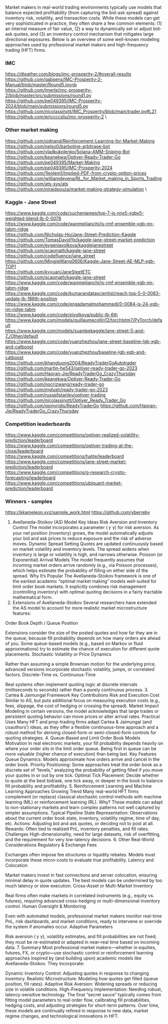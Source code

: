 Market makers in real-world trading environments typically use models that balance expected profitability (from capturing the bid-ask spread) against inventory risk, volatility, and transaction costs. While these models can get very sophisticated in practice, they often share a few common elements: (1) an internal measure of fair value, (2) a way to dynamically set or adjust bid-ask quotes, and (3) an inventory control mechanism that mitigates large directional exposures. Below is an overview of some well-known modeling approaches used by professional market makers and high-frequency trading (HFT) firms.


### IMC
https://dteather.com/blogs/imc-prosperity-2/#overall-results \
https://github.com/gabsens/IMC-Prosperity-2-Manual/blob/master/Round5.ipynb \
https://github.com/jmerle/imc-prosperity-2/blob/master/src/submissions/round1.py \
https://github.com/pe049395/IMC-Prosperity-2024/blob/main/submissions/round5.py \
https://github.com/nicolassinott/IMC_Prosperity/blob/main/trader.py#L21 \
https://github.com/ericcccsliu/imc-prosperity-2 \

### Other market making
https://github.com/sidnand/Reinforcement-Learning-for-Market-Making \
https://github.com/nelso0/barbotine-arbitrage-bot \
https://github.com/vladkukolenko/Solana-AMM-Sniping-Bot \
https://github.com/keanekwa/Optiver-Ready-Trader-Go \
https://github.com/pe049395/Market-Making \
https://github.com/pe049395/IMC-Prosperity-2024 \
https://github.com/1leolem1/Implied-PDF-from-crypto-option-prices \
https://github.com/williamdevena/RL_for_Market_making_in_Sports_Trading \
https://github.com/ats-sys/ats \
https://github.com/nirajdsouza/market-making-strategy-simulation \

### Kaggle - Jane Street
https://www.kaggle.com/code/xuchenjames/top-7-js-nnx5-xgbx5-weighted-blend-lb-0-0078 \
https://www.kaggle.com/code/wanmeijianchi/js-rmf-ensemble-xgb-nn-tabm-ridge \
https://github.com/Nicholas-Ho/Jane-Street-Prediction-Kaggle \
https://github.com/TomasDavidYe/kaggle-jane-street-market-prediction \
https://github.com/evgeniavolkova/kagglejanestreet \
https://github.com/scaomath/kaggle-jane-street \
https://github.com/codefluence/jane_street \
https://github.com/MingjieWang0606/Kaggle-Jane-Street-AE-MLP-xgb-TOP1 \
https://github.com/kvyuan/JaneSteetETC \
https://github.com/scaomath/kaggle-jane-street \
https://www.kaggle.com/code/wanmeijianchi/js-rmf-ensemble-xgb-nn-tabm-ridge \
https://www.kaggle.com/code/kumarandatascientist/reach-top-5-0-0083-update-lb-186th-position \
https://www.kaggle.com/code/engadamalmohammedi/0-0084-js-24-xgb-nn-ridge-tabm \
https://www.kaggle.com/code/eivolkova/public-lb-6th \
https://www.kaggle.com/models/guillaumecollin12/torchlstm7/PyTorch/default \
https://www.kaggle.com/models/xuanleekaggle/jane-street-5-and-7_/Other/default \
https://www.kaggle.com/code/yuanzhezhou/jane-street-baseline-lgb-xgb-and-catboost \
https://www.kaggle.com/code/yuanzhezhou/baseline-lgb-xgb-and-catboost \
https://github.com/khangluong2004/ReadyTraderGoAutotrader
https://github.com/martin-he543/optiver-ready-trader-go-2023
https://github.com/Haoran-Jie/ReadyTraderGo_CrazyThursday
https://github.com/keanekwa/Optiver-Ready-Trader-Go
https://github.com/nocrizwang/ready-trader-go
https://github.com/mglush/ready-trader-go-2023
https://github.com/russellstanley/optiver-trading
https://github.com/nicolassinott/Optiver_Ready_Trader_Go
https://github.com/gsmyridis/ReadyTraderGo
https://github.com/Haoran-Jie/ReadyTraderGo_CrazyThursday
### Competition leaderboards
https://www.kaggle.com/competitions/optiver-realized-volatility-prediction/leaderboard \
https://www.kaggle.com/competitions/optiver-trading-at-the-close/leaderboard \
https://www.kaggle.com/competitions/halite/leaderboard \
https://www.kaggle.com/competitions/jane-street-market-prediction/leaderboard \
https://www.kaggle.com/competitions/g-research-crypto-forecasting/leaderboard \
https://www.kaggle.com/competitions/ubiquant-market-prediction/leaderboard 

### Winners - samples
https://kkameleon.xyz/sample_work.html
https://github.com/yberreby






1. Avellaneda–Stoikov (AS) Model
Key Ideas
Risk Aversion and Inventory Control
The model incorporates a parameter (
𝛾
γ) for risk aversion. As your net position (inventory) grows, the model automatically adjusts your bid and ask prices to reduce exposure and the risk of adverse moves.
Dynamic Spread Setting
Quotes are updated continuously based on market volatility and inventory levels. The spread widens when inventory is large or volatility is high, and narrows otherwise.
Poisson (or Exponential) Arrival Models
The model frequently assumes that incoming market orders arrive randomly (e.g., via Poisson processes), which helps estimate the probability of filling on either side of the spread.
Why It’s Popular
The Avellaneda–Stoikov framework is one of the earliest academic “optimal market making” models well-suited for limit order book markets.
It explicitly combines risk management (controlling inventory) with optimal quoting decisions in a fairly tractable mathematical form.
2. Extensions of Avellaneda–Stoikov
Several researchers have extended the AS model to account for more realistic market microstructure features:

Order Book Depth / Queue Position

Extensions consider the size of the posted quotes and how far they are in the queue, because fill probability depends on how many orders are ahead of you.
Some queue-based models (e.g., based on Markov or fluid approximations) try to estimate the chance of execution for different quote placements.
Stochastic Volatility or Price Dynamics

Rather than assuming a simple Brownian motion for the underlying price, advanced versions incorporate stochastic volatility, jumps, or correlated factors.
Discrete-Time vs. Continuous-Time

Real systems often implement quoting logic at discrete intervals (milliseconds to seconds) rather than a purely continuous process.
3. Cartea & Jaimungal Framework
Key Contributions
Risk and Execution Cost
Similar to AS, but puts additional focus on measuring execution costs (e.g., fees, slippage, the cost of hedging or crossing the spread).
Market Impact Modeling
In certain versions, the model acknowledges that large trades or persistent quoting behavior can move prices or alter arrival rates.
Practical Uses
Many HFT and prop-trading firms adapt Cartea & Jaimungal (and coauthors’) ideas, as they offer a flexible continuous-time approach and a robust method for deriving closed-form or semi-closed-form controls for quoting strategies.
4. Queue-Based and Limit Order Book Models
Motivation
In real electronic markets, your fill probability depends heavily on where your order sits in the limit order queue. Being first in queue can be more valuable (higher chance of execution) than being last.
Key Features
Queue Dynamics: Models approximate how orders arrive and cancel in the order book.
Priority Positioning: Some approaches treat the order book as a discrete set of “levels,” analyzing the probability of getting filled if you move your quotes in or out by one tick.
Optimal Tick Placement: Decide whether to quote at the best bid/ask, one tick away, or deeper in the book to balance fill probability and profitability.
5. Reinforcement Learning and Machine Learning Approaches
Growing Trend
Many real-world HFT firms complement (or replace) classical stochastic control methods with machine learning (ML) or reinforcement learning (RL).
Why? These models can adapt to non-stationary markets and learn complex patterns not well captured by simpler assumptions.
Typical Pipeline
State Representation: Observations about the current order book state, inventory, volatility regime, time of day, etc.
Actions: Adjusting bid and ask quotes, or deciding not to post at all.
Rewards: Often tied to realized PnL, inventory penalties, and fill rates.
Challenges
High-dimensionality, need for large datasets, risk of overfitting, and the requirement for very low-latency decisions.
6. Other Real-World Considerations
Regulatory & Exchange Fees

Exchanges often impose fee structures or liquidity rebates. Models must incorporate these micro-costs to evaluate true profitability.
Latency and Colocation

Market makers invest in fast connections and server colocation, ensuring minimal delay in quote updates. The best models can be undermined by too much latency or slow execution.
Cross-Asset or Multi-Market Inventory

Real firms often make markets in correlated instruments (e.g., equity vs. futures), requiring advanced cross-hedging or multi-dimensional inventory control.
Human Oversight & Monitoring

Even with automated models, professional market makers monitor real-time PnL, risk dashboards, and market conditions, ready to intervene or override the system if anomalies occur.
Adaptive Parameters

Risk aversion (
𝛾
γ), volatility estimates, and fill probabilities are not fixed; they must be re-estimated or adapted in near-real time based on incoming data.
7. Summary
Most professional market makers—whether in equities, futures, FX, or crypto—use stochastic control or reinforcement learning approaches inspired by (and building upon) academic models like Avellaneda–Stoikov. They incorporate:

Dynamic Inventory Control: Adjusting quotes in response to changing inventory.
Realistic Microstructure: Modeling how quotes get filled (queue position, fill rates).
Adaptive Risk Aversion: Widening spreads or reducing size in volatile conditions.
High-Frequency Implementation: Needing robust, latency-sensitive technology.
The final “secret sauce” typically comes from fitting model parameters to real order flow, calibrating fill probabilities, hedging costs, and adjusting strategies for short-term patterns. Over time, these models are continually refined in response to new data, market regime changes, and technological innovations in HFT.
